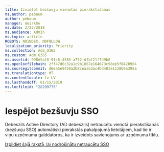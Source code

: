 ```yaml
---
title: Izvietot bezšuvju vienotās pierakstīšanās
ms.author: pebaum
author: pebaum
manager: mnirkhe
ms.date: 2/22/2018
ms.audience: Admin
ms.topic: article
ROBOTS: NOINDEX, NOFOLLOW
localization_priority: Priority
ms.collection: Adm_O365
ms.custom: Adm_O365
ms.assetid: 998d9af8-91c6-4583-a752-dfbf21f7d9b8
ms.openlocfilehash: 2ff47d6c32a1c9b1867e164073c98ee5f0420904
ms.sourcegitcommit: d6ea5e9458a2b8ceaab3ac4bd483e1130b9a398a
ms.translationtype: MT
ms.contentlocale: lv-LV
ms.lasthandoff: 01/15/2019
ms.locfileid: "28299775"
---
```

# <a name="enable-seamless-sso"></a>Iespējot bezšuvju SSO

Debeszils Active Directory (AD debeszils) netraucētu vienotā pierakstīšanās (bezšuvju SSO) automātiski pierakstās pakalpojumā lietotājiem, kad tie ir viņu uzņēmuma galddatoros, ka ir izveidots savienojums ar uzņēmuma tīklu.
  
[Izpildiet šajā rakstā, lai nodrošinātu netraucētu SSO](https://docs.microsoft.com/azure/active-directory/connect/active-directory-aadconnect-sso-quick-start)
  

